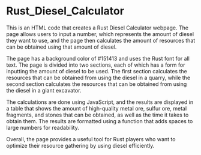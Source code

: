 # Rust_Diesel_Calculator
This is an HTML code that creates a Rust Diesel Calculator webpage. The page allows users to input a number, which represents the amount of diesel they want to use, and the page then calculates the amount of resources that can be obtained using that amount of diesel.

The page has a background color of #151413 and uses the Rust font for all text. The page is divided into two sections, each of which has a form for inputting the amount of diesel to be used. The first section calculates the resources that can be obtained from using the diesel in a quarry, while the second section calculates the resources that can be obtained from using the diesel in a giant excavator.

The calculations are done using JavaScript, and the results are displayed in a table that shows the amount of high-quality metal ore, sulfur ore, metal fragments, and stones that can be obtained, as well as the time it takes to obtain them. The results are formatted using a function that adds spaces to large numbers for readability.

Overall, the page provides a useful tool for Rust players who want to optimize their resource gathering by using diesel efficiently.
